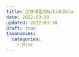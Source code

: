```yaml
---
title: 迁移博客和Wiki到Zola
date: 2022-03-30
updated: 2022-03-30
draft: true
taxonomies:
  categories:
    - Misc
---
```

